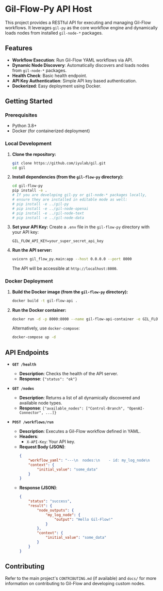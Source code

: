 # Gil-Flow-Py API Host

This project provides a RESTful API for executing and managing Gil-Flow workflows.
It leverages `gil-py` as the core workflow engine and dynamically loads nodes from installed `gil-node-*` packages.

## Features

- **Workflow Execution**: Run Gil-Flow YAML workflows via API.
- **Dynamic Node Discovery**: Automatically discovers and loads nodes from `gil-node-*` packages.
- **Health Check**: Basic health endpoint.
- **API Key Authentication**: Simple API key based authentication.
- **Dockerized**: Easy deployment using Docker.

## Getting Started

### Prerequisites

- Python 3.8+
- Docker (for containerized deployment)

### Local Development

1.  **Clone the repository:**
    ```bash
    git clone https://github.com/iyulab/gil.git
    cd gil
    ```

2.  **Install dependencies (from the `gil-flow-py` directory):**
    ```bash
    cd gil-flow-py
    pip install -e .
    # If you are developing gil-py or gil-node-* packages locally, 
    # ensure they are installed in editable mode as well:
    # pip install -e ../gil-py
    # pip install -e ../gil-node-openai
    # pip install -e ../gil-node-text
    # pip install -e ../gil-node-data
    ```

3.  **Set your API Key:**
    Create a `.env` file in the `gil-flow-py` directory with your API key:
    ```
    GIL_FLOW_API_KEY=your_super_secret_api_key
    ```

4.  **Run the API server:**
    ```bash
    uvicorn gil_flow_py.main:app --host 0.0.0.0 --port 8000
    ```
    The API will be accessible at `http://localhost:8000`.

### Docker Deployment

1.  **Build the Docker image (from the `gil-flow-py` directory):**
    ```bash
    docker build -t gil-flow-api .
    ```

2.  **Run the Docker container:**
    ```bash
    docker run -d -p 8000:8000 --name gil-flow-api-container -e GIL_FLOW_API_KEY=your_super_secret_api_key gil-flow-api
    ```
    Alternatively, use `docker-compose`:
    ```bash
    docker-compose up -d
    ```

## API Endpoints

- **`GET /health`**
    - **Description**: Checks the health of the API server.
    - **Response**: `{"status": "ok"}`

- **`GET /nodes`**
    - **Description**: Returns a list of all dynamically discovered and available node types.
    - **Response**: `{"available_nodes": ["Control-Branch", "OpenAI-Connector", ...]}`

- **`POST /workflows/run`**
    - **Description**: Executes a Gil-Flow workflow defined in YAML.
    - **Headers**:
        - `X-API-Key`: Your API key.
    - **Request Body (JSON)**:
        ```json
        {
            "workflow_yaml": "---\n  nodes:\n    - id: my_log_node\n      type: Util-LogMessage\n      config:\n        prefix: MyWorkflow\n      inputs:\n        input: Hello Gil-Flow!\n",
            "context": {
                "initial_value": "some_data"
            }
        }
        ```
    - **Response (JSON)**:
        ```json
        {
            "status": "success",
            "result": {
                "node_outputs": {
                    "my_log_node": {
                        "output": "Hello Gil-Flow!"
                    }
                },
                "context": {
                    "initial_value": "some_data"
                }
            }
        }
        ```

## Contributing

Refer to the main project's `CONTRIBUTING.md` (if available) and `docs/` for more information on contributing to Gil-Flow and developing custom nodes.
